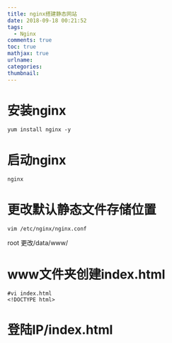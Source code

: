 ```yaml
---
title: nginx搭建静态网站
date: 2018-09-18 00:21:52
tags:
  - Nginx
comments: true
toc: true
mathjax: true
urlname:
categories:
thumbnail:
---
```


# 安装nginx

```
yum install nginx -y
```

# 启动nginx

```
nginx
```
# 更改默认静态文件存储位置

```
vim /etc/nginx/nginx.conf 
```
root 更改/data/www/

# www文件夹创建index.html

```
#vi index.html
<!DOCTYPE html>

```
# 登陆IP/index.html